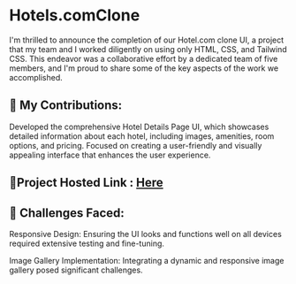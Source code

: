 # Hotels.comClone

I'm thrilled to announce the completion of our Hotel.com clone UI, a project that my team and I worked diligently on using only HTML, CSS, and Tailwind CSS. This endeavor was a collaborative effort by a dedicated team of five members, and I'm proud to share some of the key aspects of the work we accomplished.

## 💼 My Contributions:
 Developed the comprehensive Hotel Details Page UI, which showcases detailed information about each hotel, including images, amenities, room options, and pricing.
 Focused on creating a user-friendly and visually appealing interface that enhances the user experience.


## 🔗Project Hosted Link : [Here](https://praveen-hotelscloneweb.netlify.app/)

## 🔧 Challenges Faced:
 Responsive Design: Ensuring the UI looks and functions well on all devices required extensive testing and fine-tuning.

 Image Gallery Implementation: Integrating a dynamic and responsive image gallery posed significant challenges.


